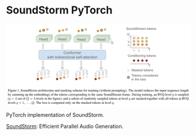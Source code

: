 # SoundStorm PyTorch

<p align="center">
  <img src="SoundStorm.png" alt="SoundStorm" style="display:block; margin:auto; width:780px;" />
</p>

PyTorch implementation of SoundStorm.

[SoundStorm](https://arxiv.org/abs/2305.09636): Efficient Parallel Audio Generation.
